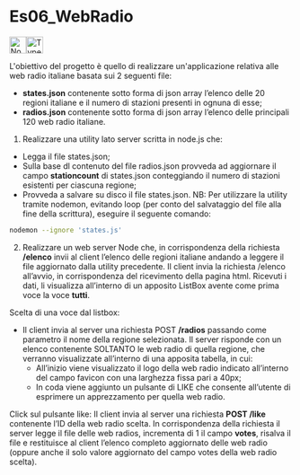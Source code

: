 # Es06_WebRadio
<img src="https://upload.wikimedia.org/wikipedia/commons/thumb/d/d9/Node.js_logo.svg/1200px-Node.js_logo.svg.png" alt="NodeJS" style="height: 30px;"><img src="https://devexp.io/wp-content/uploads/2019/05/ts.png" alt="TypeScript" style="height: 30px;">

L'obiettivo del progetto è quello di realizzare un'applicazione relativa alle web radio italiane basata sui 2 seguenti file:
 - **states.json** contenente sotto forma di json array l’elenco delle 20 regioni italiane e il numero di stazioni presenti in ognuna di esse;
 - **radios.json** contenente sotto forma di json array l’elenco delle principali 120 web radio italiane.

1) Realizzare una utility lato server scritta in node.js che:
 - Legga il file states.json;
 - Sulla base dl contenuto del file radios.json provveda ad aggiornare il campo **stationcount** di states.json conteggiando il numero di stazioni esistenti per ciascuna regione;
 - Provveda a salvare su disco il file states.json.
NB: Per utilizzare la utility tramite nodemon, evitando loop (per conto del salvataggio del file alla fine della scrittura), eseguire il seguente comando:
```bash
nodemon --ignore 'states.js'
```

2) Realizzare un web server Node che, in corrispondenza della richiesta **/elenco** invii al client l’elenco delle regioni italiane andando a leggere il file aggiornato dalla utility precedente. Il client invia la richiesta /elenco all’avvio, in corrispondenza del ricevimento della pagina html.
Ricevuti i dati, li visualizza all’interno di un apposito ListBox avente come prima voce la voce **tutti**.

Scelta di una voce dal listbox:
 - Il client invia al server una richiesta POST **/radios** passando come parametro il nome della regione selezionata. Il server risponde con un elenco contenente SOLTANTO le 
web radio di quella regione, che verranno visualizzate all’interno di una apposita tabella, in cui:
   - All’inizio viene visualizzato il logo della web radio indicato all’interno del campo favicon con una larghezza fissa pari a 40px;
   - In coda viene aggiunto un pulsante di LIKE che consente all’utente di esprimere un apprezzamento per quella web radio.

Click sul pulsante like:
Il client invia al server una richiesta **POST /like** contenente l’ID della web radio scelta. In corrispondenza della richiesta il server legge il file delle web radios, 
incrementa di 1 il campo **votes**, risalva il file e restituisce al client l’elenco completo aggiornato delle web radio (oppure anche il solo valore aggiornato del campo votes della web radio scelta).